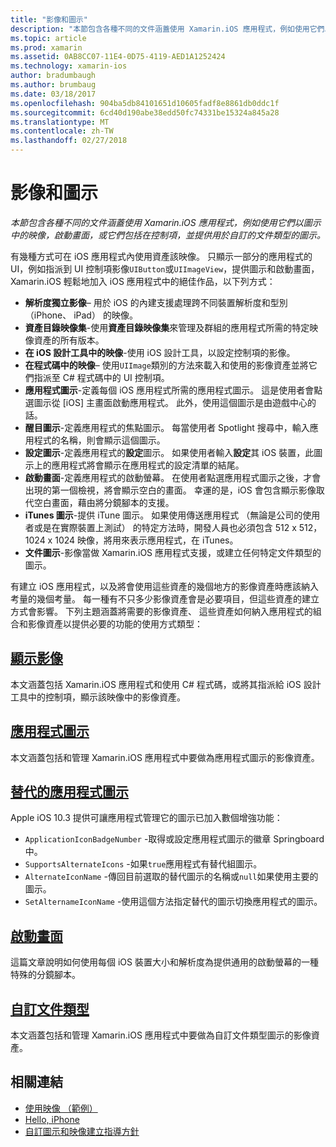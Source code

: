 ```yaml
---
title: "影像和圖示"
description: "本節包含各種不同的文件涵蓋使用 Xamarin.iOS 應用程式，例如使用它們以圖示中的映像，啟動畫面，或它們包括在控制項，並提供用於自訂的文件類型的圖示。"
ms.topic: article
ms.prod: xamarin
ms.assetid: 0AB8CC07-11E4-0D75-4119-AED1A1252424
ms.technology: xamarin-ios
author: bradumbaugh
ms.author: brumbaug
ms.date: 03/18/2017
ms.openlocfilehash: 904ba5db84101651d10605fadf8e8861db0ddc1f
ms.sourcegitcommit: 6cd40d190abe38edd50fc74331be15324a845a28
ms.translationtype: MT
ms.contentlocale: zh-TW
ms.lasthandoff: 02/27/2018
---
```

# <a name="images-and-icons"></a>影像和圖示

_本節包含各種不同的文件涵蓋使用 Xamarin.iOS 應用程式，例如使用它們以圖示中的映像，啟動畫面，或它們包括在控制項，並提供用於自訂的文件類型的圖示。_

有幾種方式可在 iOS 應用程式內使用資產該映像。 只顯示一部分的應用程式的 UI，例如指派到 UI 控制項影像`UIButton`或`UIImageView`，提供圖示和啟動畫面，Xamarin.iOS 輕鬆地加入 iOS 應用程式中的絕佳作品，以下列方式： 

- **解析度獨立影像**– 用於 iOS 的內建支援處理跨不同裝置解析度和型別 （iPhone、 iPad） 的映像。
- **資產目錄映像集**-使用**資產目錄映像集**來管理及群組的應用程式所需的特定映像資產的所有版本。
- **在 iOS 設計工具中的映像**-使用 iOS 設計工具，以設定控制項的影像。
- **在程式碼中的映像**– 使用`UIImage`類別的方法來載入和使用的影像資產並將它們指派至 C# 程式碼中的 UI 控制項。
- **應用程式圖示**-定義每個 iOS 應用程式所需的應用程式圖示。 這是使用者會點選圖示從 [iOS] 主畫面啟動應用程式。 此外，使用這個圖示是由遊戲中心的話。
- **醒目圖示**-定義應用程式的焦點圖示。 每當使用者 Spotlight 搜尋中，輸入應用程式的名稱，則會顯示這個圖示。
- **設定圖示**-定義應用程式的**設定**圖示。 如果使用者輸入**設定**其 iOS 裝置，此圖示上的應用程式將會顯示在應用程式的設定清單的結尾。 
- **啟動畫面**-定義應用程式的啟動螢幕。 在使用者點選應用程式圖示之後，才會出現的第一個檢視，將會顯示空白的畫面。 幸運的是，iOS 會包含顯示影像取代空白畫面，藉由將分鏡腳本的支援。 
- **iTunes 圖示**-提供 iTune 圖示。 如果使用傳送應用程式 （無論是公司的使用者或是在實際裝置上測試） 的特定方法時，開發人員也必須包含 512 x 512，1024 x 1024 映像，將用來表示應用程式，在 iTunes。
- **文件圖示**-影像當做 Xamarin.iOS 應用程式支援，或建立任何特定文件類型的圖示。

有建立 iOS 應用程式，以及將會使用這些資產的幾個地方的影像資產時應該納入考量的幾個考量。 每一種有不只多少影像資產會是必要項目，但這些資產的建立方式會影響。 下列主題涵蓋將需要的影像資產、 這些資產如何納入應用程式的組合和影像資產以提供必要的功能的使用方式類型：


## <a name="displaying-an-imageiosapp-fundamentalsimages-iconsdisplaying-an-imagemd"></a>[顯示影像](~/ios/app-fundamentals/images-icons/displaying-an-image.md)

本文涵蓋包括 Xamarin.iOS 應用程式和使用 C# 程式碼，或將其指派給 iOS 設計工具中的控制項，顯示該映像中的影像資產。

## <a name="application-iconsiosapp-fundamentalsimages-iconsapp-iconsmd"></a>[應用程式圖示](~/ios/app-fundamentals/images-icons/app-icons.md)

本文涵蓋包括和管理 Xamarin.iOS 應用程式中要做為應用程式圖示的影像資產。

## <a name="alternate-app-iconsiosapp-fundamentalsimages-iconsalternate-app-iconsmd"></a>[替代的應用程式圖示](~/ios/app-fundamentals/images-icons/alternate-app-icons.md)

Apple iOS 10.3 提供可讓應用程式管理它的圖示已加入數個增強功能：

 - `ApplicationIconBadgeNumber` -取得或設定應用程式圖示的徽章 Springboard 中。
 - `SupportsAlternateIcons` -如果`true`應用程式有替代組圖示。
 - `AlternateIconName` -傳回目前選取的替代圖示的名稱或`null`如果使用主要的圖示。
 - `SetAlternameIconName` -使用這個方法指定替代的圖示切換應用程式的圖示。


## <a name="launch-screensiosapp-fundamentalsimages-iconslaunch-screensmd"></a>[啟動畫面](~/ios/app-fundamentals/images-icons/launch-screens.md)

這篇文章說明如何使用每個 iOS 裝置大小和解析度為提供通用的啟動螢幕的一種特殊的分鏡腳本。

## <a name="custom-document-typesiosapp-fundamentalsimages-iconscustom-document-typesmd"></a>[自訂文件類型](~/ios/app-fundamentals/images-icons/custom-document-types.md)

本文涵蓋包括和管理 Xamarin.iOS 應用程式中要做為自訂文件類型圖示的影像資產。



## <a name="related-links"></a>相關連結

- [使用映像 （範例）](https://developer.xamarin.com/samples/WorkingWithImages/)
- [Hello, iPhone](~/ios/get-started/hello-ios/index.md)
- [自訂圖示和映像建立指導方針](http://developer.apple.com/library/ios/#documentation/UserExperience/Conceptual/MobileHIG/IconsImages/IconsImages.html)

